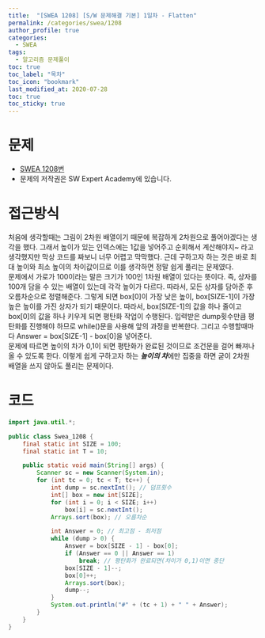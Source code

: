 ```yaml
---
title:  "[SWEA 1208] [S/W 문제해결 기본] 1일차 - Flatten"
permalink: /categories/swea/1208
author_profile: true
categories:
  - SWEA
tags:
  - 알고리즘 문제풀이
toc: true
toc_label: "목차"
toc_icon: "bookmark"
last_modified_at: 2020-07-28
toc: true
toc_sticky: true
---
```

# 문제
* [SWEA 1208번](https://swexpertacademy.com/main/code/problem/problemDetail.do?contestProbId=AV139KOaABgCFAYh)
* 문제의 저작권은 SW Expert Academy에 있습니다.  

# 접근방식 
처음에 생각할때는 그림이 2차원 배열이기 때문에 복잡하게 2차원으로 풀어야겠다는 생각을 했다. 그래서 높이가 있는 인덱스에는 1값을 넣어주고 순회해서 계산해야지~ 라고 생각했지만 막상 코드를 짜보니 너무 어렵고 막막했다. 근데 구하고자 하는 것은 바로 최대 높이와 최소 높이의 차이값이므로 이를 생각하면 정말 쉽게 풀리는 문제였다.  
문제에서 가로가 100이라는 말은 크기가 100인 1차원 배열이 있다는 뜻이다. 즉, 상자를 100개 담을 수 있는 배열이 있는데 각각 높이가 다르다. 따라서, 모든 상자를 담아준 후 오름차순으로 정렬해준다. 그렇게 되면 box[0]이 가장 낮은 높이, box[SIZE-1]이 가장 높은 높이를 가진 상자가 되기 때문이다. 따라서, box[SIZE-1]의 값을 하나 줄이고 box[0]의 값을 하나 키우게 되면 평탄화 작업이 수행된다. 입력받은 dump횟수만큼 평탄화를 진행해야 하므로 while()문을 사용해 앞의 과정을 반복한다. 그리고 수행할때마다 Answer = box[SIZE-1] - box[0]을 넣어준다.  
문제에 따르면 높이의 차가 0,1이 되면 평탄화가 완료된 것이므로 조건문을 걸어 빠져나올 수 있도록 한다. 이렇게 쉽게 구하고자 하는 ***높이의 차***에만 집중을 하면 굳이 2차원 배열을 쓰지 않아도 풀리는 문제이다.  

# 코드
```java
import java.util.*;

public class Swea_1208 {
	final static int SIZE = 100;
	final static int T = 10;

	public static void main(String[] args) {
		Scanner sc = new Scanner(System.in);
		for (int tc = 0; tc < T; tc++) {
			int dump = sc.nextInt(); // 덤프횟수
			int[] box = new int[SIZE];
			for (int i = 0; i < SIZE; i++)
				box[i] = sc.nextInt();
			Arrays.sort(box); // 오름차순

			int Answer = 0; // 최고점 - 최저점
			while (dump > 0) {
				Answer = box[SIZE - 1] - box[0];
				if (Answer == 0 || Answer == 1)
					break; // 평탄화가 완료되면(차이가 0,1)이면 중단
				box[SIZE - 1]--;
				box[0]++;
				Arrays.sort(box);
				dump--;
			}
			System.out.println("#" + (tc + 1) + " " + Answer);
		}
	}
}
```